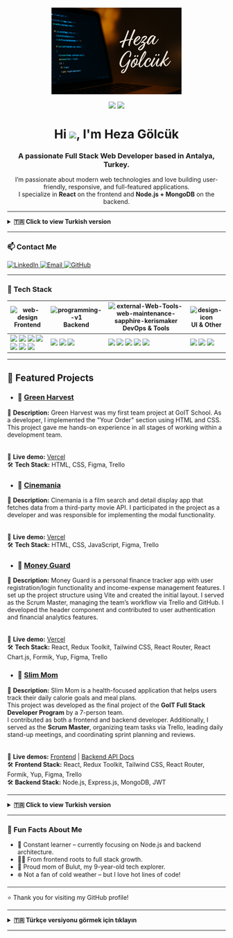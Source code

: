 <p align="center">
  <img src="https://github.com/Hezaarfenn/Hezaarfenn/blob/output/FullStack.png" alt="Heza Gölcük GitHub Banner" width="300px" />
</p>

<div align="center">
  <img height="150" src="https://media4.giphy.com/media/v1.Y2lkPTc5MGI3NjExYWd0bWYxa3A4c244dWYzOTV6ZWlrNW9oOWhmczh6dmFkMmEwZndxYyZlcD12MV9pbnRlcm5hbF9naWZfYnlfaWQmY3Q9Zw/L1R1tvI9svkIWwpVYr/giphy.gif" />
  <img height="150" src="https://media1.giphy.com/media/v1.Y2lkPTc5MGI3NjExN3dxcDl4a3U1MGo1Mng2MHJ5c3Q1OGxrYjhlYmMzZ2Exajl2anBlNCZlcD12MV9pbnRlcm5hbF9naWZfYnlfaWQmY3Q9Zw/1MSVKRopegDjYONwdF/giphy.gif" />
</div>

<h1 align="center">Hi <img align="center" src="https://emojis.slackmojis.com/emojis/images/1577305505/7373/hand_wave.gif?1577305505" width="50" />, I'm Heza Gölcük</h1>
<h3 align="center">A passionate Full Stack Web Developer based in Antalya, Turkey.</h3>

<p align="center">
  I’m passionate about modern web technologies and love building user-friendly, responsive, and full-featured applications.<br/>
  I specialize in <strong>React</strong> on the frontend and <strong>Node.js + MongoDB</strong> on the backend.
</p>

---

<details>
<summary><b>🇹🇷 Click to view Turkish version</b></summary>

<h1 align="center">Merhaba <img align="center" src="https://emojis.slackmojis.com/emojis/images/1577305505/7373/hand_wave.gif?1577305505" width="50" /> Ben Heza Gölcük</h1>
<h3 align="center">Antalya, Türkiye'de yaşayan bir Full Stack Web Geliştiricisiyim.</h3>

<p align="center">
  Modern web teknolojilerine tutku ile bağlıyım. Kullanıcı dostu, duyarlı ve fonksiyonel uygulamalar geliştirmeyi seviyorum.<br/>
  Frontend'de <strong>React</strong>, Backend'de ise <strong>Node.js + MongoDB</strong> ile çalışıyorum.
</p>

</details>

---

### 📫 Contact Me

<p align="left">
  <a href="https://www.linkedin.com/in/heza-g%C3%B6lc%C3%BCk-8a2279312/" target="_blank">
    <img src="https://raw.githubusercontent.com/maurodesouza/profile-readme-generator/master/src/assets/icons/social/linkedin/default.svg" width="52" height="40" alt="LinkedIn" />
  </a>
  <a href="mailto:h.golcuk91@outlook.com" target="_blank">
    <img src="https://upload.wikimedia.org/wikipedia/commons/thumb/7/7e/Gmail_icon_%282020%29.svg/512px-Gmail_icon_%282020%29.svg.png?20221017173631" width="48" alt="Email" />
  </a>
  <a href="https://github.com/hezaarfenn" target="_blank">
    <img src="https://skillicons.dev/icons?i=github" width="40" alt="GitHub" />
  </a>

</p>

---

### 💼 Tech Stack

| <img width="25" height="25" align="center" src="https://img.icons8.com/color/48/web-design.png" alt="web-design"/> Frontend | <img width="30" height="30" align="center" src="https://img.icons8.com/color/48/programming--v1.png" alt="programming--v1"/> Backend | <img width="20" height="20" align="center" src="https://img.icons8.com/external-sapphire-kerismaker/48/external-Web-Tools-web-maintenance-sapphire-kerismaker.png" alt="external-Web-Tools-web-maintenance-sapphire-kerismaker"/> DevOps & Tools | <img width="20" height="20" align="center" src="https://img.icons8.com/color/48/design--v1.png" alt="design-icon"/> UI & Other |
|----------|---------|----------------|------------|
| <img src="https://skillicons.dev/icons?i=html" height="40"/> <img src="https://skillicons.dev/icons?i=css" height="40"/> <img src="https://skillicons.dev/icons?i=js" height="40"/> <img src="https://skillicons.dev/icons?i=react" height="40"/> <img src="https://skillicons.dev/icons?i=redux" height="40"/> <img src="https://skillicons.dev/icons?i=tailwind" height="40"/> <img src="https://cdn.simpleicons.org/bootstrap/7952B3" height="40"/> | <img src="https://skillicons.dev/icons?i=nodejs" height="40"/> <img src="https://skillicons.dev/icons?i=express" height="40"/> <img src="https://skillicons.dev/icons?i=mongodb" height="40"/> | <img src="https://cdn.simpleicons.org/git/F05032" height="40"/> <img src="https://skillicons.dev/icons?i=docker" height="40"/> <img src="https://skillicons.dev/icons?i=postman" height="40"/> <img src="https://skillicons.dev/icons?i=vercel" height="40"/> <img src="https://cdn.jsdelivr.net/gh/devicons/devicon/icons/linux/linux-original.svg" height="40"/> | <img src="https://skillicons.dev/icons?i=figma" height="40"/> <img src="https://skillicons.dev/icons?i=vscode" height="40"/> <img src="https://cdn.simpleicons.org/npm/CB3837" height="40"/> |

---

## 🚀 Featured Projects

- ### 📌 [Green Harvest](https://github.com/Tech-Titans-TT/Green-Harvest)  
🧩 **Description:** Green Harvest was my first team project at GoIT School. As a developer, I implemented the "Your Order" section using HTML and CSS. This project gave me hands-on experience in all stages of working within a development team.  
<br>  
🚀 **Live demo:** [Vercel](https://tech-titans-tt.github.io/Green-Harvest/)  
🛠️ **Tech Stack:** HTML, CSS, Figma, Trello

- ### 📌 [Cinemania](https://github.com/GO-IT-C-TAKIMI/cinemania)  
🧩 **Description:** Cinemania is a film search and detail display app that fetches data from a third-party movie API. I participated in the project as a developer and was responsible for implementing the modal functionality.  
<br>  
🚀 **Live demo:** [Vercel](https://go-it-c-takimi.github.io/cinemania/)  
🛠️ **Tech Stack:** HTML, CSS, JavaScript, Figma, Trello

- ### 📌 [Money Guard](https://github.com/GoIT-Grup-B/Money-Guard)  
🧩 **Description:** Money Guard is a personal finance tracker app with user registration/login functionality and income-expense management features. I set up the project structure using Vite and created the initial layout. I served as the Scrum Master, managing the team’s workflow via Trello and GitHub. I developed the header component and contributed to user authentication and financial analytics features.  
<br>  
🚀 **Live demo:** [Vercel](https://money-guard-finovators.vercel.app)  
🛠️ **Tech Stack:** React, Redux Toolkit, Tailwind CSS, React Router, React Chart.js, Formik, Yup, Figma, Trello

- ### 📌 [Slim Mom](https://github.com/GoIT-Grup-B)  
🧩 **Description:** Slim Mom is a health-focused application that helps users track their daily calorie goals and meal plans.  
This project was developed as the final project of the **GoIT Full Stack Developer Program** by a 7-person team.  
I contributed as both a frontend and backend developer. Additionally, I served as the **Scrum Master**, organizing team tasks via Trello, leading daily stand-up meetings, and coordinating sprint planning and reviews.  
<br>  
🚀 **Live demos:** [Frontend](https://slim-mom-frontend-five.vercel.app) | [Backend API Docs](https://slimmom-backend-s8n8.onrender.com/api-docs/)  
🛠️ **Frontend Stack:** React, Redux Toolkit, Tailwind CSS, React Router, Formik, Yup, Figma, Trello  
🛠️ **Backend Stack:** Node.js, Express.js, MongoDB, JWT

---

<details>
<summary><b>🇹🇷 Click to view Turkish version</b></summary>

## 🚀 Projeler

- ### 📌 [Green Harvest](https://github.com/Tech-Titans-TT/Green-Harvest)
🧩 Kısa açıklama: Green Harvest projesi GoIT School'daki ilk takım projemdi. Bir geliştirici olarak HTML ve CSS kullanarak 'Your Order' bölümünü kodladım ve bir takım projesinde yer alan tüm adımları deneyimleyip öğrendim.
<br></br>
🚀 Canlı demo: [Vercel](https://tech-titans-tt.github.io/Green-Harvest/)  
🛠️ Teknolojiler: Html, CSS, Figma, Trello

- ### 📌 [Cinemania](https://github.com/GO-IT-C-TAKIMI/cinemania)
🧩 Kısa açıklama: Cinemania dış bir film API'sinden veri çeken, film arama ve detay görüntüleme uygulamasıdır.Bu ekip projesine geliştirici olarak katıldım ve modal pencere işlevselliğinin uygulanmasından sorumluydum.
<br></br>
🚀 Canlı demo: [Vercel](https://go-it-c-takimi.github.io/cinemania/)  
🛠️ Teknolojiler: Html, CSS, JavaScript, Figma, Trello

- ### 📌 [Money Guard](https://github.com/GoIT-Grup-B/Money-Guard)
🧩 Kısa açıklama: Money Guard kullanıcıların gelir-giderlerini yönetebileceği, giriş/kayıt sistemine sahip bir kişisel finans takip uygulamasıdır. Projenin Vite ile kurulumunu gerçekleştirdim ve başlangıç taslağını oluşturdum. Scrum master olarak ekip sürecini yönettim, Trello ve GitHub yönetimini üstlendim. Projenin header bölümünü kodladım ve kullanıcı kimlik doğrulama ile finansal analiz bileşenlerine katkıda bulundum.
<br></br>
🚀 Canlı demo: [Vercel](https://money-guard-finovators.vercel.app)  
🛠️ Teknolojiler: React, Redux Toolkit, Tailwind CSS, React Router, React Chart.js, Formik, Yup, Figma, Trello

- ### 📌 [Slim Mom](https://github.com/GoIT-Grup-B)
🧩 Kısa açıklama: Slim Mom kullanıcının kalori hedeflerini ve öğünlerini takip etmesine olanak tanıyan sağlık odaklı bir uygulamadır. Bu proje, GoIT Full Stack Developer Programı'nın final projesi olarak 7 kişilik bir ekip tarafından geliştirilmiştir.
Projede hem frontend hem de backend geliştiricisi olarak görev aldım. Aynı zamanda Scrum Master rolünü üstlenerek, takım görevlerinin Trello üzerinden planlanmasını sağladım, günlük stand-up toplantılarını yönettim ve sprint planlama ile değerlendirme süreçlerini koordine ettim.
<br></br>
🚀 Canlı demolar: [Frontend Vercel-Linki](https://slim-mom-frontend-five.vercel.app), [Backend Vercel-Linki](https://slimmom-backend-s8n8.onrender.com/api-docs/)  
🛠️ Frontend Teknolojiler: React, Redux Toolkit, Tailwind CSS, React Router, Formik, Yup, Figma, Trello
🛠️ Backend Teknolojiler: Node.js, Express.js, MongoDB, JWT

</details>

<!-- ### 📊 GitHub Stats

<p align="center">
  <img src="https://github-readme-stats.vercel.app/api?username=hezaarfenn&show_icons=true&theme=transparent&hide_border=true" />
  <img src="https://github-readme-stats.vercel.app/api/top-langs/?username=hezaarfenn&layout=compact&theme=transparent&hide_border=true" />
  <img src="https://github-readme-streak-stats-eight-nu.vercel.app?user=hezaarfenn&theme=transparent&hide_border=true&border_radius=0" alt="GitHub Streak" />
</p>

---

<h2 align="center">🐍 My Contributions 🐍</h2>

<p align="center">
  <img src="https://github.com/Hezaarfenn/Hezaarfenn/blob/output/github-snake-dark.svg" alt="snake gif" />
</p> -->

---

### 💬 Fun Facts About Me

- 🧠 Constant learner – currently focusing on Node.js and backend architecture.
- 👩‍💻 From frontend roots to full stack growth.
- 🧒 Proud mom of Bulut, my 9-year-old tech explorer.
- ❄️ Not a fan of cold weather – but I love hot lines of code!

---

⭐️ Thank you for visiting my GitHub profile!

---

<details>
<summary><b>🇹🇷 Türkçe versiyonu görmek için tıklayın</b></summary>

### 💬 Hakkımda Mini Bilgiler

- 🧠 Öğrenmeye açık bir geliştiriciyim. Şu an Node.js ve Backend mimarilerine odaklanıyorum.
- 👩‍💻 Frontend’den gelen, backend’le kuvvetlenmiş bir Full Stack yolculuğundayım.
- 🧒 9 yaşındaki oğlum Bulut ile teknoloji dolu bir hayat paylaşıyorum.
- ❄️ Soğuk havaları pek sevmem ama sıcak kod satırlarını çok severim!

---

⭐️ GitHub profilimi ziyaret ettiğiniz için teşekkürler!

</details>

---
